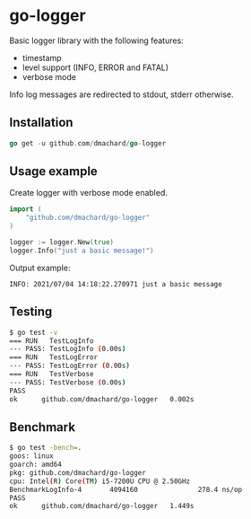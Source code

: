 # go-logger

Basic logger library with the following features: 
- timestamp
- level support (INFO, ERROR and FATAL)
- verbose mode

Info log messages are redirected to stdout, stderr otherwise.

## Installation

```go
go get -u github.com/dmachard/go-logger
```

## Usage example

Create logger with verbose mode enabled.

```go
import (
    "github.com/dmachard/go-logger"
)

logger := logger.New(true)
logger.Info("just a basic message!")
```

Output example:

```
INFO: 2021/07/04 14:18:22.270971 just a basic message
```

## Testing

```bash
$ go test -v
=== RUN   TestLogInfo
--- PASS: TestLogInfo (0.00s)
=== RUN   TestLogError
--- PASS: TestLogError (0.00s)
=== RUN   TestVerbose
--- PASS: TestVerbose (0.00s)
PASS
ok      github.com/dmachard/go-logger   0.002s
```

## Benchmark

```bash
$ go test -bench=.
goos: linux
goarch: amd64
pkg: github.com/dmachard/go-logger
cpu: Intel(R) Core(TM) i5-7200U CPU @ 2.50GHz
BenchmarkLogInfo-4       4094160               278.4 ns/op
PASS
ok      github.com/dmachard/go-logger   1.449s
```